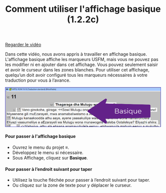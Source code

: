 ﻿---
title: Comment utiliser l'affichage basique (1.2.2c)
---
[Regarder le vidéo](https://vimeo.com/446740535)

Dans cette vidéo, nous avons appris à travailler en affichage basique. L'affichage basique affiche les marqueurs USFM, mais vous ne pouvez pas les modifier ni en ajouter dans cet affichage. Vous pouvez seulement saisir et avoir le curseur dans les zones blanches. Pour utiliser cet affichage, quelqu’un doit avoir configuré tous les marqueurs nécessaires à votre traduction pour vous à l’avance.

![](../media/db5ed440fee71257896ac72e3a90c302.png)

#### Pour passer à l'affichage basique

-   Ouvrez le menu du projet **≡**.
-   Développez le menu si nécessaire.
-   Sous Affichage, cliquez sur **Basique**.

#### Pour passer à l’endroit suivant pour taper

-   Utilisez la touche fléchée pour passer à l’endroit suivant pour taper.
-   Ou cliquez sur la zone de texte pour y déplacer le curseur.

